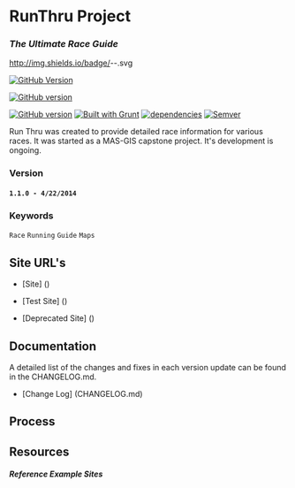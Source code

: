# RunThru Project 
### ***The Ultimate Race Guide***

 http://img.shields.io/badge/<SUBJECT>-<STATUS>-<COLOR>.svg
 
[![GitHub Version]()]()

[![GitHub version](https://badge.fury.io/gh/vwolfley/runthr.svg)](http://badge.fury.io/gh/vwolfley/runthru)

[![GitHub version](https://badge.fury.io/gh/runthru.svg)](http://github.com/vwolfley/runthru)
[![Built with Grunt](https://cdn.gruntjs.com/builtwith.png)](http://gruntjs.com/)
[![dependencies](https://david-dm.org/vwolfley/runthru.png)](https://david-dm.org/vwolfley/runthru)
[![Semver](http://img.shields.io/SemVer/2.0.0.png)](http://semver.org/spec/v2.0.0.html)

Run Thru was created to provide detailed race information for various races.  It was started as a MAS-GIS capstone project.  It's development is ongoing.

### Version

#### `1.1.0 - 4/22/2014`
  
### Keywords

`Race` `Running` `Guide` `Maps`

## Site URL's
* [Site] ()

* [Test Site] ()

* [Deprecated Site] ()

## Documentation

A detailed list of the changes and fixes in each version update can be found in the CHANGELOG.md.

* [Change Log] (CHANGELOG.md)

## Process


## Resources

#### ***Reference Example Sites***
